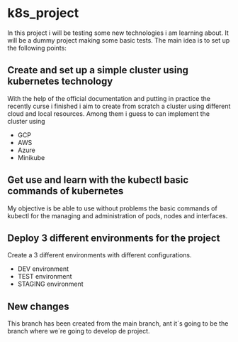 # k8s_project

In this project i will be testing some new technologies i am learning about.
It will be a dummy project making some basic tests.
The main idea is to set up the following points:

## Create and set up a simple cluster using kubernetes technology
With the help of the official documentation and putting in practice the recently curse i finished i aim to create from scratch a cluster using different cloud and local resources.
Among them i guess to can implement the cluster using
- GCP
- AWS
- Azure
- Minikube

## Get use and learn with the kubectl basic commands of kubernetes
My objective is be able to use without problems the basic commands of kubectl for the managing and administration of pods, nodes and interfaces.

## Deploy 3 different environments for the project
Create a 3 different environments with different configurations.
- DEV environment
- TEST environment
- STAGING environment

## New changes
This branch has been created from the main branch, ant it´s going to be the branch where we´re going to develop de project.
